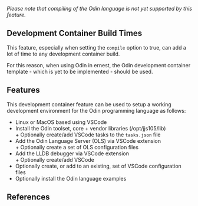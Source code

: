 _Please note that compiling of the Odin language is not yet supported by this
feature._

## Development Container Build Times

This feature, especially when setting the `compile` option to true, can add a
lot of time to any development container build.

For this reason, when using Odin in ernest, the Odin development container
template - which is yet to be implemented - should be used.

## Features

This development container feature can be used to setup a working development
environment for the Odin programming language as follows:

* Linux or MacOS based using VSCode
* Install the Odin toolset, core + vendor libraries (/opt/jjs105/lib)  
  \+ Optionally create/add VSCode tasks to the `tasks.json` file
* Add the Odin Language Server (OLS) via VSCode extension  
  \+ Optionally create a set of OLS configuration files  
* Add the LLDB debugger via VSCode extension  
  \+ Optionally create/add VSCode 
* Optionally create, or add to an existing, set of VSCode configuration files
* Optionally install the Odin language examples

## References

<!-- markdownlint-disable-file MD041 -->